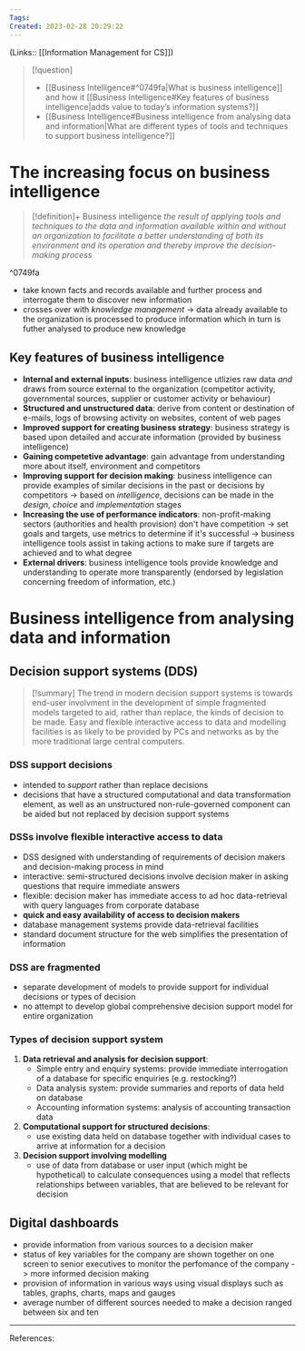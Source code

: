 ```yaml
---
Tags: 
Created: 2023-02-28 20:29:22
---
```

(Links:: [[Information Management for CS]])
> [!question]
> - [[Business Intelligence#^0749fa|What is business intelligence]] and how it [[Business Intelligence#Key features of business intelligence|adds value to today’s information systems?]]
> - [[Business Intelligence#Business intelligence from analysing data and information|What are different types of tools and techniques to support business intelligence?]]
# The increasing focus on business intelligence
> [!definition]+ Business intelligence
> *the result of applying tools and techniques to the data and information available within and without an organization to facilitate a better understanding of both its environment and its operation and thereby improve the decision-making process*

^0749fa

- take known facts and records available and further process and interrogate them to discover new information
- crosses over with *knowledge management* -> data already available to the organization is processed to produce information which in turn is futher analysed to produce new knowledge
## Key features of business intelligence
- **Internal and external inputs**: business intelligence utlizies raw data *and* draws from source external to the organization (competitor activity, governmental sources, supplier or customer activity or behaviour)
- **Structured and unstructured data**: derive from content or destination of e-mails, logs of browsing activity on websites, content of web pages 
- **Improved support for creating business strategy**: business strategy is based upon detailed and accurate information (provided by business intelligence)
- **Gaining competetive advantage**: gain advantage from understanding more about itself, environment and competitors
- **Improving support for decision making**: business intelligence can provide examples of similar decisions in the past or decisions by competitors -> based on *intelligence*, decisions can be made in the *design*, *choice* and *implementation* stages
- **Increasing the use of performance indicators**: non-profit-making sectors (authorities and health provision) don't have competition -> set goals and targets, use metrics to determine if it's successful -> business intelligence tools assist in taking actions to make sure if targets are achieved and to what degree
- **External drivers**: business intelligence tools provide knowledge and understanding to operate more transparently (endorsed by legislation concerning freedom of information, etc.)
# Business intelligence from analysing data and information
## Decision support systems (DDS)
> [!summary] 
> The trend in modern decision support systems is towards end-user involvment in the development of simple fragmented models targeted to aid, rather than replace, the kinds of decision to be made. Easy and flexible interactive access to data and modelling facilities is as likely to be provided by PCs and networks as by the more traditional large central computers.
### DSS support decisions
- intended to *support* rather than replace decisions
- decisions that have a structured computational and data transformation element, as well as an unstructured non-rule-governed component can be aided but not replaced by decision support systems
### DSSs involve flexible interactive access to data
- DSS designed with understanding of requirements of decision makers and decision-making process in mind
- interactive: semi-structured decisions involve decision maker in asking questions that require immediate answers
- flexible: decision maker has immediate access to ad hoc data-retrieval with query languages from corporate database
- **quick and easy availability of access to decision makers**
- database management systems provide data-retrieval facilities
- standard document structure for the web simplifies the presentation of information
### DSS are fragmented
- separate development of models to provide support for individual decisions or types of decision 
- no attempt to develop global comprehensive decision support model for entire organization
### Types of decision support system
1. **Data retrieval and analysis for decision support**:
	- Simple entry and enquiry systems: provide immediate interrogation of a database for specific enquiries (e.g. restocking?)
	- Data analysis system: provide summaries and reports of data held on database
	- Accounting information systems: analysis of accounting transaction data
2. **Computational support for structured decisions**:
	- use existing data held on database together with individual cases to arrive at information for a decision
3. **Decision support involving modelling**
	- use of data from database or user input (which might be hypothetical) to calculate consequences using a model that reflects relationships between variables, that are believed to be relevant for decision
## Digital dashboards
- provide information from various sources to a decision maker
- status of key variables for the company are shown together on one screen to senior executives to monitor the perfomance of the company -> more informed decision making
- provision of information in various ways using visual displays such as tables, graphs, charts, maps and gauges
- average number of different sources needed to make a decision ranged between six and ten

---
References: